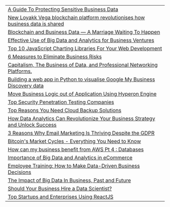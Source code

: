 
<table>
  <tr>
   <td><a href="https://hackernoon.com/a-guide-to-protecting-sensitive-business-data-vrj3t7i">A Guide To Protecting Sensitive Business Data</a>
   </td>
  </tr>
  <tr>
   <td><a href="https://hackernoon.com/new-loyakk-vega-blockchain-platform-revolutionises-how-business-data-is-shared-e959bf43f09b">New Loyakk Vega blockchain platform revolutionises how business data is shared</a>
   </td>
  </tr>
  <tr>
   <td><a href="https://hackernoon.com/blockchain-and-business-data-a-marriage-waiting-to-happen-98e863fcfe34">Blockchain and Business Data — A Marriage Waiting To Happen</a>
   </td>
  </tr>
  <tr>
   <td><a href="https://hackernoon.com/effective-use-of-big-data-and-analytics-for-business-ventures-2z7dp22n8">Effective Use of Big Data and Analytics for Business Ventures</a>
   </td>
  </tr>
  <tr>
   <td><a href="https://hackernoon.com/top-10-javascript-charting-libraries-for-your-web-development-d63286fdbbac">Top 10 JavaScript Charting Libraries For Your Web Development</a>
   </td>
  </tr>
  <tr>
   <td><a href="https://hackernoon.com/6-measures-to-eliminate-business-risks-885be9cd56ea">6 Measures to Eliminate Business Risks</a>
   </td>
  </tr>
  <tr>
   <td><a href="https://hackernoon.com/capitalism-the-business-of-data-and-professional-networking-platforms-15b7ba28351c">Capitalism, The Business of Data, and Professional Networking Platforms.</a>
   </td>
  </tr>
  <tr>
   <td><a href="https://hackernoon.com/building-a-web-app-to-visualise-google-my-business-discovery-data-4d7c7f510e6">Building a web app in Python to visualise Google My Business Discovery data</a>
   </td>
  </tr>
  <tr>
   <td><a href="https://hackernoon.com/move-business-logic-out-of-application-using-hyperon-engine-6on3tzz">Move Business Logic out of Application Using Hyperon Engine</a>
   </td>
  </tr>
  <tr>
   <td><a href="https://hackernoon.com/top-security-penetration-testing-companies-yk103u1f">Top Security Penetration Testing Companies</a>
   </td>
  </tr>
  <tr>
   <td><a href="https://hackernoon.com/top-reasons-you-need-cloud-backup-solutions-b26e41ea9d53">Top Reasons You Need Cloud Backup Solutions</a>
   </td>
  </tr>
  <tr>
   <td><a href="https://hackernoon.com/how-data-analytics-can-revolutionize-your-business-strategy-and-unlock-success-f6c00d11808e">How Data Analytics Can Revolutionize Your Business Strategy and Unlock Success</a>
   </td>
  </tr>
  <tr>
   <td><a href="https://hackernoon.com/3-reasons-why-email-marketing-is-thriving-despite-the-gdpr-f8e32784a816">3 Reasons Why Email Marketing Is Thriving Despite the GDPR</a>
   </td>
  </tr>
  <tr>
   <td><a href="https://hackernoon.com/analyzing-verbatim-comments-in-spreadsheets-using-machine-learning-8fdb4169151">Bitcoin's Market Cycles - Everything You Need to Know</a>
   </td>
  </tr>
  <tr>
   <td><a href="https://hackernoon.com/how-can-aws-benefit-my-business-pt4-databases-2d11e9865de1">How can my business benefit from AWS Pt 4 : Databases</a>
   </td>
  </tr>
  <tr>
   <td><a href="https://hackernoon.com/importance-of-big-data-and-analytics-in-ecommerce-faa22bf65dee">Importance of Big Data and Analytics in eCommerce</a>
   </td>
  </tr>
  <tr>
   <td><a href="https://hackernoon.com/employee-training-how-to-make-data-driven-business-decisions-862u3wgi">Employee Training: How to Make Data-Driven Business Decisions</a>
   </td>
  </tr>
  <tr>
   <td><a href="https://hackernoon.com/the-impact-of-big-data-in-business-past-and-future-ix5x3wly">The Impact of Big Data In Business, Past and Future</a>
   </td>
  </tr>
  <tr>
   <td><a href="https://hackernoon.com/should-your-business-hire-a-data-scientist-7f7u3zrt">Should Your Business Hire a Data Scientist?</a>
   </td>
  </tr>
  <tr>
   <td><a href="https://hackernoon.com/top-startups-and-enterprises-using-reactjs-j2173t42">Top Startups and Enterprises Using ReactJS</a>
   </td>
  </tr>
</table>
